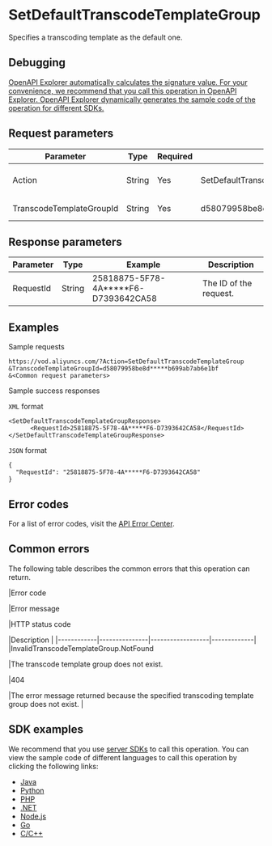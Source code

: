 # SetDefaultTranscodeTemplateGroup

Specifies a transcoding template as the default one.

## Debugging

[OpenAPI Explorer automatically calculates the signature value. For your convenience, we recommend that you call this operation in OpenAPI Explorer. OpenAPI Explorer dynamically generates the sample code of the operation for different SDKs.](https://api.aliyun.com/#product=vod&api=SetDefaultTranscodeTemplateGroup&type=RPC&version=2017-03-21)

## Request parameters

|Parameter|Type|Required|Example|Description|
|---------|----|--------|-------|-----------|
|Action|String|Yes|SetDefaultTranscodeTemplateGroup|The operation that you want to perform. Set the value to **SetDefaultTranscodeTemplateGroup**. |
|TranscodeTemplateGroupId|String|Yes|d58079958be8d\*\*\*\*\*b699ab7ab6e1bf|The ID of the transcoding template group. |

## Response parameters

|Parameter|Type|Example|Description|
|---------|----|-------|-----------|
|RequestId|String|25818875-5F78-4A\*\*\*\*\*F6-D7393642CA58|The ID of the request. |

## Examples

Sample requests

```
https://vod.aliyuncs.com/?Action=SetDefaultTranscodeTemplateGroup
&TranscodeTemplateGroupId=d58079958be8d*****b699ab7ab6e1bf
&<Common request parameters>
```

Sample success responses

`XML` format

```
<SetDefaultTranscodeTemplateGroupResponse>
      <RequestId>25818875-5F78-4A*****F6-D7393642CA58</RequestId>
</SetDefaultTranscodeTemplateGroupResponse>
```

`JSON` format

```
{
  "RequestId": "25818875-5F78-4A*****F6-D7393642CA58"
}
```

## Error codes

For a list of error codes, visit the [API Error Center](https://error-center.alibabacloud.com/status/product/vod).

## Common errors

The following table describes the common errors that this operation can return.

|Error code

|Error message

|HTTP status code

|Description |
|------------|---------------|------------------|-------------|
|InvalidTranscodeTemplateGroup.NotFound

|The transcode template group does not exist.

|404

|The error message returned because the specified transcoding template group does not exist. |

## SDK examples

We recommend that you use [server SDKs](~~101789~~) to call this operation. You can view the sample code of different languages to call this operation by clicking the following links:

-   [Java](~~61063~~)
-   [Python](~~61054~~)
-   [PHP](~~61069~~)
-   [.NET](~~84750~~)
-   [Node.js](~~101396~~)
-   [Go](~~101411~~)
-   [C/C++](~~101261~~)

